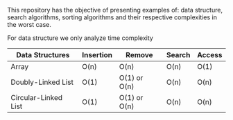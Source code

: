 This repository has the objective of presenting examples of: data structure, search algorithms, sorting algorithms and their respective complexities in the worst case.

For data structure we only analyze time complexity

| Data Structures | Insertion | Remove | Search | Access  |
|-----------------|-----------|--------|--------|---------|
| Array           | O(n)      | O(n)   | O(n)   | O(1)    |
| Doubly-Linked List | O(1)   | O(1) or O(n) | O(n)   | O(n)    |
| Circular-Linked List | O(1)  | O(1) or O(n)   | O(n)   | O(n)    |
